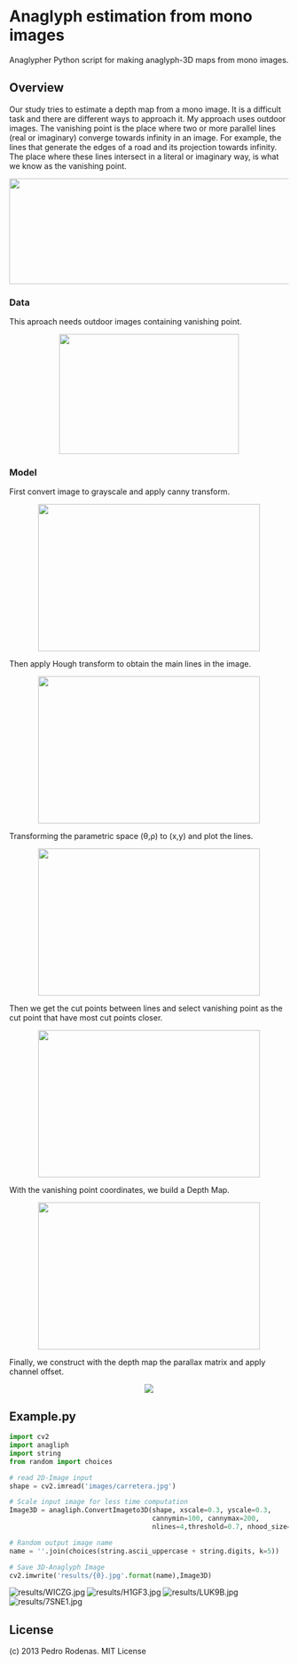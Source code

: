 # Anaglyph estimation from mono images
Anaglypher Python script for making anaglyph-3D maps from mono images.

## Overview

Our study tries to estimate a depth map from a mono image.  It is a difficult task and there are different ways to approach it.
My approach uses outdoor images. The vanishing point is the place where two or more parallel lines (real or imaginary) converge towards infinity in an image.  For example, the lines that generate the edges of a road and its projection towards infinity. The place where these lines intersect in a literal or imaginary way, is what we know as the vanishing point.

<p align="center">
  <img src="img/vanishing.png" width="622" height="190">
</p>

### Data

This aproach needs outdoor images containing vanishing point.
<p align="center">
  <img src="images/carretera.jpg" width="324" height="216">
</p>

### Model

First convert image to grayscale and apply canny transform.
<p align="center">
  <img src="img/canny.png" width="400" height="265">
</p>

Then apply Hough transform to obtain the main lines in the image.

<p align="center">
  <img src="img/hough.png" width="400" height="265">
</p>

Transforming the parametric space 	(θ,ρ) to (x,y) and plot the lines.

<p align="center">
  <img src="img/lines.png" width="400" height="265">
</p>

Then we get the cut points between lines and select vanishing point as the cut point that have most cut points closer.

<p align="center">
  <img src="img/vanish.png" width="400" height="265">
</p>

With the vanishing point coordinates, we build a Depth Map.

<p align="center">
  <img src="img/cap1.png" width="400" height="265">
</p>

Finally, we construct with the depth map the parallax matrix and apply channel offset.

<p align="center">
  <img src="results/H1GF3.jpg">
</p>

## Example.py

```python
import cv2
import anagliph
import string
from random import choices

# read 2D-Image input
shape = cv2.imread('images/carretera.jpg')

# Scale input image for less time computation
Image3D = anagliph.ConvertImageto3D(shape, xscale=0.3, yscale=0.3,
                                    cannymin=100, cannymax=200,
                                    nlines=4,threshold=0.7, nhood_size=80)

# Random output image name
name = ''.join(choices(string.ascii_uppercase + string.digits, k=5))

# Save 3D-Anaglyph Image
cv2.imwrite('results/{0}.jpg'.format(name),Image3D)
```

![results/WICZG.jpg](results/WICZG.jpg)
![results/H1GF3.jpg](results/H1GF3.jpg)
![results/LUK9B.jpg](results/LUK9B.jpg)
![results/7SNE1.jpg](results/7SNE1.jpg)

## License
(c) 2013 Pedro Rodenas. MIT License

